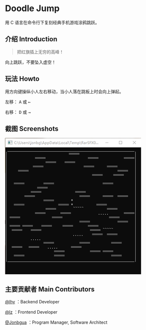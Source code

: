 # Doodle  Jump

用 C 语言在命令行下复刻经典手机游戏涂鸦跳跃。

## 介绍	Introduction

> 把红旗插上无穷的高峰！

向上跳跃，不要坠入虚空！

## 玩法	Howto

用方向键操纵小人左右移动，当小人落在跳板上时会向上弹起。

左移： <kbd>A</kbd> 或 <kbd>←</kbd> 

右移： <kbd>D</kbd> 或 <kbd>→</kbd> 

## 截图	Screenshots

![游戏画面截图](img/screenshot-v1.2.0.png)


## 主要贡献者	Main Contributors

[@lhy](https://github.com/lhy1210302421) ：Backend Developer

[@lz](https://nlstudio.coding.net/u/PAzwnJgvDc) ：Frontend Developer

[@Jonbgua](https://github.com/JiangGua) ：Program Manager, Software Architect
